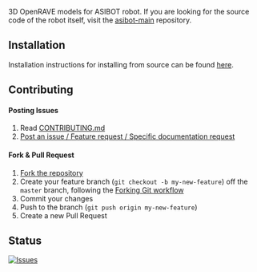 3D OpenRAVE models for ASIBOT robot. If you are looking for the source code of the robot itself, visit the [asibot-main](https://github.com/roboticslab-uc3m/asibot-main) repository.

## Installation

Installation instructions for installing from source can be found [here](doc/asibot-openrave-models-install.md).

## Contributing

#### Posting Issues

1. Read [CONTRIBUTING.md](CONTRIBUTING.md)
2. [Post an issue / Feature request / Specific documentation request](https://github.com/roboticslab-uc3m/asibot-openrave-models/issues)

#### Fork & Pull Request

1. [Fork the repository](https://github.com/roboticslab-uc3m/asibot-openrave-models/fork)
2. Create your feature branch (`git checkout -b my-new-feature`) off the `master` branch, following the [Forking Git workflow](https://www.atlassian.com/git/tutorials/comparing-workflows/forking-workflow)
3. Commit your changes
4. Push to the branch (`git push origin my-new-feature`)
5. Create a new Pull Request

## Status

[![Issues](https://img.shields.io/github/issues/roboticslab-uc3m/asibot-openrave-models.svg?label=Issues)](https://github.com/roboticslab-uc3m/asibot-openrave-models/issues)
